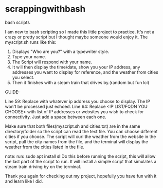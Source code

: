 # scrappingwithbash
bash scripts

I am new to bash scripting so I made this little project to practice. It's not a crazy or pretty script but I thought maybe someone would enjoy it.
The myscript.sh runs like this:
1. Displays "Who are you?" with a typewriter style.
2. Type your name.
3. The Script will respond with your name.
4. It will then display the time/date, show you your IP address, any addresses you want to display for reference, and the weather from cities you select.
5. Then it finishes with a steam train that drives by.(random but fun lol)

GUIDE: 

Line 59: Replace <YOUR IP> with whatever ip address you choose to display. The IP won't be processed just echoed.
Line 64: Replace <IP LIST/FQDN YOU CHOOSE> with list of IP addresses or websites you wish to check for connectivity. Just add a space between each one.

Make sure that both files(myscript.sh and cities.txt) are in the same directory/folder so the script can read the text file. You can choose different cities if you choose. The script will curl the weather from the website in the script, pull the city names from the file, and the terminal will display the weather from the cities listed in the file.

note: run: sudo apt install sl
       Do this before running the script, this will allow the last part of the script to run. It will install a simple script that simulates a steam train driving by on the terminal.

Thank you again for checking out my project, hopefully you have fun with it and learn like I did.
